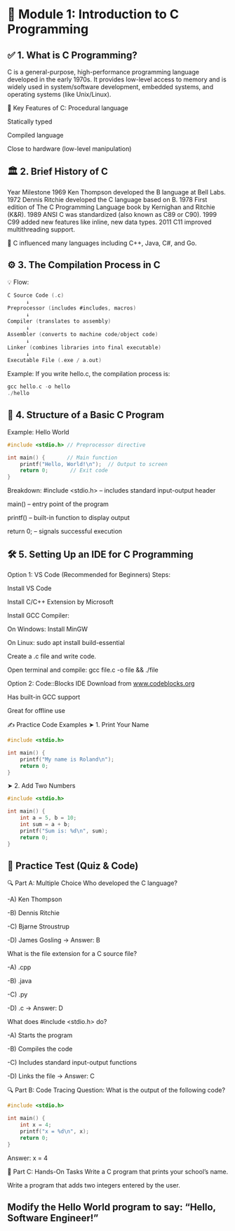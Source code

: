 # 🧠 Module 1: Introduction to C Programming
## ✅ 1. What is C Programming?
C is a general-purpose, high-performance programming language developed in the early 1970s. It provides low-level access to memory and is widely used in system/software development, embedded systems, and operating systems (like Unix/Linux).

🔑 Key Features of C:
Procedural language

Statically typed

Compiled language

Close to hardware (low-level manipulation)

## 🏛 2. Brief History of C
Year	Milestone
1969	Ken Thompson developed the B language at Bell Labs.
1972	Dennis Ritchie developed the C language based on B.
1978	First edition of The C Programming Language book by Kernighan and Ritchie (K&R).
1989	ANSI C was standardized (also known as C89 or C90).
1999	C99 added new features like inline, new data types.
2011	C11 improved multithreading support.

🧠 C influenced many languages including C++, Java, C#, and Go.

## ⚙️ 3. The Compilation Process in C
💡 Flow:
```c
C Source Code (.c)
      ↓
Preprocessor (includes #includes, macros)
      ↓
Compiler (translates to assembly)
      ↓
Assembler (converts to machine code/object code)
      ↓
Linker (combines libraries into final executable)
      ↓
Executable File (.exe / a.out)
```
Example:
If you write hello.c, the compilation process is:

```c
gcc hello.c -o hello
./hello
```
## 🧱 4. Structure of a Basic C Program
Example: Hello World
```c
#include <stdio.h> // Preprocessor directive

int main() {       // Main function
    printf("Hello, World!\n");  // Output to screen
    return 0;       // Exit code
}
```
Breakdown:
#include <stdio.h> – includes standard input-output header

main() – entry point of the program

printf() – built-in function to display output

return 0; – signals successful execution

## 🛠 5. Setting Up an IDE for C Programming
Option 1: VS Code (Recommended for Beginners)
Steps:

Install VS Code

Install C/C++ Extension by Microsoft

Install GCC Compiler:

On Windows: Install MinGW

On Linux: sudo apt install build-essential

Create a .c file and write code.

Open terminal and compile: gcc file.c -o file && ./file

Option 2: Code::Blocks IDE
Download from www.codeblocks.org

Has built-in GCC support

Great for offline use

✍️ Practice Code Examples
➤ 1. Print Your Name
```c
#include <stdio.h>

int main() {
    printf("My name is Roland\n");
    return 0;
}
```
➤ 2. Add Two Numbers
```c
#include <stdio.h>

int main() {
    int a = 5, b = 10;
    int sum = a + b;
    printf("Sum is: %d\n", sum);
    return 0;
}
```
## 📝 Practice Test (Quiz & Code)
🔍 Part A: Multiple Choice
Who developed the C language?

-A) Ken Thompson

-B) Dennis Ritchie

-C) Bjarne Stroustrup

-D) James Gosling
→ Answer: B

What is the file extension for a C source file?

-A) .cpp

-B) .java

-C) .py

-D) .c
→ Answer: D

What does #include <stdio.h> do?

-A) Starts the program

-B) Compiles the code

-C) Includes standard input-output functions

-D) Links the file
→ Answer: C

🔍 Part B: Code Tracing
Question: What is the output of the following code?

```c
#include <stdio.h>

int main() {
    int x = 4;
    printf("x = %d\n", x);
    return 0;
}
```
Answer: x = 4

🔧 Part C: Hands-On Tasks
Write a C program that prints your school’s name.

Write a program that adds two integers entered by the user.

Modify the Hello World program to say: “Hello, Software Engineer!”
---
